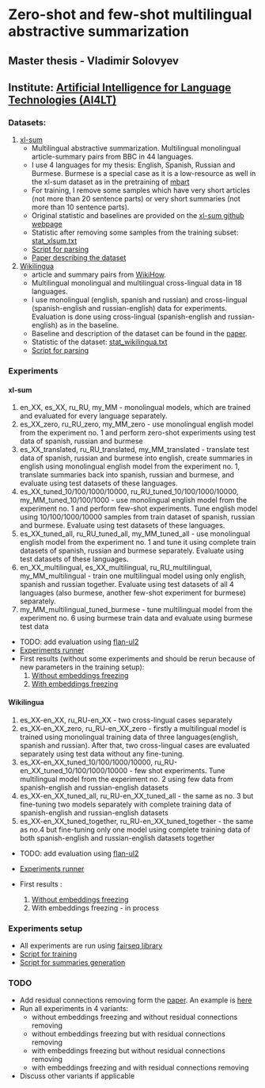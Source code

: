 # Zero-shot and few-shot multilingual abstractive summarization
## Master thesis - Vladimir Solovyev
## Institute: [Artificial Intelligence for Language Technologies (AI4LT)](https://ai4lt.anthropomatik.kit.edu/english/index.php)

### Datasets:
1. [xl-sum](https://github.com/csebuetnlp/xl-sum)
   - Multilingual abstractive summarization. Multilingual monolingual article-summary pairs from BBC in 44 languages.
   - I use 4 languages for my thesis: English, Spanish, Russian and Burmese. Burmese is a special case as it is a low-resource as well in the xl-sum dataset as in the pretraining of [mbart](https://arxiv.org/pdf/2001.08210.pdf)
   - For training, I remove some samples which have very short articles (not more than 20 sentence parts) or very short summaries (not more than 10 sentence parts).
   - Original statistic and baselines are provided on the [xl-sum github webpage](https://github.com/csebuetnlp/xl-sum)
   - Statistic after removing some samples from the training subset: [stat_xlsum.txt](../summarization_datasets/stat_xlsum.txt)
   - [Script for parsing](../summarization_datasets/prepare_data_xlsum.py)
   - [Paper describing the dataset](https://aclanthology.org/2021.findings-acl.413.pdf)
2. [Wikilingua](https://github.com/esdurmus/Wikilingua)
   - article and summary pairs from [WikiHow](https://www.wikihow.com/Main-Page).
   - Multilingual monolingual and multilingual cross-lingual data in 18 languages.
   - I use monolingual (english, spanish and russian) and cross-lingual (spanish-english and russian-english) data for experiments. Evaluation is done using cross-lingual (spanish-english and russian-english) as in the baseline.
   - Baseline and description of the dataset can be found in the [paper](https://arxiv.org/pdf/2010.03093.pdf).
   - Statistic of the dataset: [stat_wikilingua.txt](../summarization_datasets/stat_wikilingua.txt)
   - [Script for parsing](../summarization_datasets/prepare_data_wikilingua.py)

### Experiments

#### xl-sum
1. en_XX, es_XX, ru_RU, my_MM - monolingual models, which are trained and evaluated for every language separately.
2. es_XX_zero, ru_RU_zero, my_MM_zero - use monolingual english model from the experiment no. 1 and perform zero-shot experiments using test data of spanish, russian and burmese
3. es_XX_translated, ru_RU_translated, my_MM_translated - translate test data of spanish, russian and burmese into english, create summaries in english using monolingual english model from the experiment no. 1, translate summaries back into spanish, russian and burmese, and evaluate using test datasets of these languages.
4. es_XX_tuned_10/100/1000/10000, ru_RU_tuned_10/100/1000/10000, my_MM_tuned_10/100/1000 - use monolingual english model from the experiment no. 1 and perform few-shot experiments. Tune english model using 10/100/1000/10000 samples from train dataset of spanish, russian and burmese. Evaluate using test datasets of these languages.
5. es_XX_tuned_all, ru_RU_tuned_all, my_MM_tuned_all - use monolingual english model from the experiment no. 1 and tune it using complete train datasets of spanish, russian and burmese separately. Evaluate using test datasets of these languages.
6. en_XX_multilingual, es_XX_multilingual, ru_RU_multilingual, my_MM_multilingual - train one multilingual model using only english, spanish and russian together. Evaluate using test datasets of all 4 languages (also burmese, another few-shot experiment for burmese) separately.
7. my_MM_multilingual_tuned_burmese - tune multilingual model from the experiment no. 6 using burmese train data and evaluate using burmese test data

- TODO: add evaluation using [flan-ul2](https://huggingface.co/google/flan-ul2)
- [Experiments runner](./training_runner_xlsum.py)
- First results (without some experiments and should be rerun because of new parameters in the training setup):
  1. [Without embeddings freezing](./2023-03-06/metrics_without_freezing.csv)
  2. [With embeddings freezing](./2023-03-07/metrics_with_freezing.csv)

#### Wikilingua
1. es_XX-en_XX, ru_RU-en_XX - two cross-lingual cases separately
2. es_XX-en_XX_zero, ru_RU-en_XX_zero - firstly a multilingual model is trained using monolingual training data of three languages(english, spanish and russian). After that, two cross-lingual cases are evaluated separately using test data without any fine-tuning.
3. es_XX-en_XX_tuned_10/100/1000/10000, ru_RU-en_XX_tuned_10/100/1000/10000 - few shot experiments. Tune multilingual model from the experiment no. 2 using few data from spanish-english and russian-english datasets
4. es_XX-en_XX_tuned_all, ru_RU-en_XX_tuned_all - the same as no. 3 but fine-tuning two models separately with complete training data of spanish-english and russian-english datasets
5. es_XX-en_XX_tuned_together, ru_RU-en_XX_tuned_together - the same as no.4 but fine-tuning only one model using complete training data of both spanish-english and russian-english datasets together

- TODO: add evaluation using [flan-ul2](https://huggingface.co/google/flan-ul2)
- [Experiments runner](./training_runner_wikilingua.py)

- First results :
  1. [Without embeddings freezing](./2023-03-27_wiki/metrics_without_freezing.csv)
  2. With embeddings freezing - in process

### Experiments setup
- All experiments are run using [fairseq library](https://github.com/facebookresearch/fairseq)
- [Script for training](./train_summarization.py)
- [Script for summaries generation](./generate_summaries.py)

### TODO
- Add residual connections removing form the [paper](https://aclanthology.org/2021.acl-long.101.pdf). An example is [here](https://github.com/dannigt/fairseq/tree/master/examples/residual_drop)
- Run all experiments in 4 variants:
  - without embeddings freezing and without residual connections removing
  - without embeddings freezing but with residual connections removing
  - with embeddings freezing but without residual connections removing
  - with embeddings freezing and with residual connections removing
- Discuss other variants if applicable
